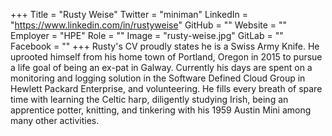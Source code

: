 +++
Title = "Rusty Weise"
Twitter = "miniman"
LinkedIn = "https://www.linkedin.com/in/rustyweise"
GitHub = ""
Website = ""
Employer = "HPE"
Role = ""
Image = "rusty-weise.jpg"
GitLab = ""
Facebook = ""
+++
Rusty&#39;s CV proudly states he is a Swiss Army Knife. He uprooted himself from
his home town of Portland, Oregon in 2015 to pursue a life goal of being an
ex-pat in Galway. Currently his days are spent on a monitoring and logging
solution in the Software Defined Cloud Group in Hewlett Packard Enterprise,
and volunteering. He fills every breath of spare time with learning the Celtic
harp, diligently studying Irish, being an apprentice potter, knitting, and
tinkering with his 1959 Austin Mini among many other activities.
